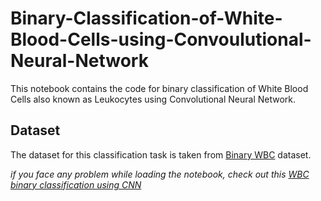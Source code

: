 # Binary-Classification-of-White-Blood-Cells-using-Convoulutional-Neural-Network
This notebook contains the code for binary classification of White Blood Cells also known as Leukocytes using Convolutional Neural Network. 

## Dataset
The dataset for this classification task is taken from [Binary WBC](https://www.kaggle.com/alifrahman/binary-wbc) dataset.

*if you face any problem while loading the notebook, check out this [WBC binary classification using CNN](https://www.kaggle.com/alifrahman/wbc-binary-classification-in-cnn-with-98-6-acc)*
